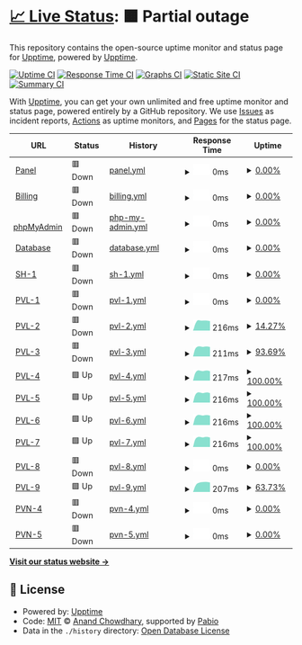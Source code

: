 # [📈 Live Status](https://status.valarecloud.store): <!--live status--> **🟧 Partial outage**

This repository contains the open-source uptime monitor and status page for [Upptime](https://upptime.js.org), powered by [Upptime](https://github.com/upptime/upptime).

[![Uptime CI](https://github.com/pandhu-rendra/upptime/workflows/Uptime%20CI/badge.svg)](https://github.com/pandhu-rendra/upptime/actions?query=workflow%3A%22Uptime+CI%22)
[![Response Time CI](https://github.com/pandhu-rendra/upptime/workflows/Response%20Time%20CI/badge.svg)](https://github.com/pandhu-rendra/upptime/actions?query=workflow%3A%22Response+Time+CI%22)
[![Graphs CI](https://github.com/pandhu-rendra/upptime/workflows/Graphs%20CI/badge.svg)](https://github.com/pandhu-rendra/upptime/actions?query=workflow%3A%22Graphs+CI%22)
[![Static Site CI](https://github.com/pandhu-rendra/upptime/workflows/Static%20Site%20CI/badge.svg)](https://github.com/pandhu-rendra/upptime/actions?query=workflow%3A%22Static+Site+CI%22)
[![Summary CI](https://github.com/pandhu-rendra/upptime/workflows/Summary%20CI/badge.svg)](https://github.com/pandhu-rendra/upptime/actions?query=workflow%3A%22Summary+CI%22)

With [Upptime](https://upptime.js.org), you can get your own unlimited and free uptime monitor and status page, powered entirely by a GitHub repository. We use [Issues](https://github.com/upptime/upptime/issues) as incident reports, [Actions](https://github.com/pandhu-rendra/upptime/actions) as uptime monitors, and [Pages](https://status.valarecloud.store) for the status page.

<!--start: status pages-->
<!-- This summary is generated by Upptime (https://github.com/upptime/upptime) -->
<!-- Do not edit this manually, your changes will be overwritten -->
<!-- prettier-ignore -->
| URL | Status | History | Response Time | Uptime |
| --- | ------ | ------- | ------------- | ------ |
| <img alt="" src="https://icons.duckduckgo.com/ip3/panel.valarecloud.store.ico" height="13"> [Panel](https://panel.valarecloud.store) | 🟥 Down | [panel.yml](https://github.com/pandhu-rendra/upptime/commits/HEAD/history/panel.yml) | <details><summary><img alt="Response time graph" src="./graphs/panel/response-time-week.png" height="20"> 0ms</summary><br><a href="https://status.valarecloud.store/history/panel"><img alt="Response time 3460" src="https://img.shields.io/endpoint?url=https%3A%2F%2Fraw.githubusercontent.com%2Fpandhu-rendra%2Fupptime%2FHEAD%2Fapi%2Fpanel%2Fresponse-time.json"></a><br><a href="https://status.valarecloud.store/history/panel"><img alt="24-hour response time 0" src="https://img.shields.io/endpoint?url=https%3A%2F%2Fraw.githubusercontent.com%2Fpandhu-rendra%2Fupptime%2FHEAD%2Fapi%2Fpanel%2Fresponse-time-day.json"></a><br><a href="https://status.valarecloud.store/history/panel"><img alt="7-day response time 0" src="https://img.shields.io/endpoint?url=https%3A%2F%2Fraw.githubusercontent.com%2Fpandhu-rendra%2Fupptime%2FHEAD%2Fapi%2Fpanel%2Fresponse-time-week.json"></a><br><a href="https://status.valarecloud.store/history/panel"><img alt="30-day response time 149" src="https://img.shields.io/endpoint?url=https%3A%2F%2Fraw.githubusercontent.com%2Fpandhu-rendra%2Fupptime%2FHEAD%2Fapi%2Fpanel%2Fresponse-time-month.json"></a><br><a href="https://status.valarecloud.store/history/panel"><img alt="1-year response time 3460" src="https://img.shields.io/endpoint?url=https%3A%2F%2Fraw.githubusercontent.com%2Fpandhu-rendra%2Fupptime%2FHEAD%2Fapi%2Fpanel%2Fresponse-time-year.json"></a></details> | <details><summary><a href="https://status.valarecloud.store/history/panel">0.00%</a></summary><a href="https://status.valarecloud.store/history/panel"><img alt="All-time uptime 21.16%" src="https://img.shields.io/endpoint?url=https%3A%2F%2Fraw.githubusercontent.com%2Fpandhu-rendra%2Fupptime%2FHEAD%2Fapi%2Fpanel%2Fuptime.json"></a><br><a href="https://status.valarecloud.store/history/panel"><img alt="24-hour uptime 0.00%" src="https://img.shields.io/endpoint?url=https%3A%2F%2Fraw.githubusercontent.com%2Fpandhu-rendra%2Fupptime%2FHEAD%2Fapi%2Fpanel%2Fuptime-day.json"></a><br><a href="https://status.valarecloud.store/history/panel"><img alt="7-day uptime 0.00%" src="https://img.shields.io/endpoint?url=https%3A%2F%2Fraw.githubusercontent.com%2Fpandhu-rendra%2Fupptime%2FHEAD%2Fapi%2Fpanel%2Fuptime-week.json"></a><br><a href="https://status.valarecloud.store/history/panel"><img alt="30-day uptime 0.00%" src="https://img.shields.io/endpoint?url=https%3A%2F%2Fraw.githubusercontent.com%2Fpandhu-rendra%2Fupptime%2FHEAD%2Fapi%2Fpanel%2Fuptime-month.json"></a><br><a href="https://status.valarecloud.store/history/panel"><img alt="1-year uptime 21.16%" src="https://img.shields.io/endpoint?url=https%3A%2F%2Fraw.githubusercontent.com%2Fpandhu-rendra%2Fupptime%2FHEAD%2Fapi%2Fpanel%2Fuptime-year.json"></a></details>
| <img alt="" src="https://icons.duckduckgo.com/ip3/bill.valarecloud.store.ico" height="13"> [Billing](https://bill.valarecloud.store) | 🟥 Down | [billing.yml](https://github.com/pandhu-rendra/upptime/commits/HEAD/history/billing.yml) | <details><summary><img alt="Response time graph" src="./graphs/billing/response-time-week.png" height="20"> 0ms</summary><br><a href="https://status.valarecloud.store/history/billing"><img alt="Response time 2601" src="https://img.shields.io/endpoint?url=https%3A%2F%2Fraw.githubusercontent.com%2Fpandhu-rendra%2Fupptime%2FHEAD%2Fapi%2Fbilling%2Fresponse-time.json"></a><br><a href="https://status.valarecloud.store/history/billing"><img alt="24-hour response time 0" src="https://img.shields.io/endpoint?url=https%3A%2F%2Fraw.githubusercontent.com%2Fpandhu-rendra%2Fupptime%2FHEAD%2Fapi%2Fbilling%2Fresponse-time-day.json"></a><br><a href="https://status.valarecloud.store/history/billing"><img alt="7-day response time 0" src="https://img.shields.io/endpoint?url=https%3A%2F%2Fraw.githubusercontent.com%2Fpandhu-rendra%2Fupptime%2FHEAD%2Fapi%2Fbilling%2Fresponse-time-week.json"></a><br><a href="https://status.valarecloud.store/history/billing"><img alt="30-day response time 1304" src="https://img.shields.io/endpoint?url=https%3A%2F%2Fraw.githubusercontent.com%2Fpandhu-rendra%2Fupptime%2FHEAD%2Fapi%2Fbilling%2Fresponse-time-month.json"></a><br><a href="https://status.valarecloud.store/history/billing"><img alt="1-year response time 2601" src="https://img.shields.io/endpoint?url=https%3A%2F%2Fraw.githubusercontent.com%2Fpandhu-rendra%2Fupptime%2FHEAD%2Fapi%2Fbilling%2Fresponse-time-year.json"></a></details> | <details><summary><a href="https://status.valarecloud.store/history/billing">0.00%</a></summary><a href="https://status.valarecloud.store/history/billing"><img alt="All-time uptime 77.06%" src="https://img.shields.io/endpoint?url=https%3A%2F%2Fraw.githubusercontent.com%2Fpandhu-rendra%2Fupptime%2FHEAD%2Fapi%2Fbilling%2Fuptime.json"></a><br><a href="https://status.valarecloud.store/history/billing"><img alt="24-hour uptime 0.00%" src="https://img.shields.io/endpoint?url=https%3A%2F%2Fraw.githubusercontent.com%2Fpandhu-rendra%2Fupptime%2FHEAD%2Fapi%2Fbilling%2Fuptime-day.json"></a><br><a href="https://status.valarecloud.store/history/billing"><img alt="7-day uptime 0.00%" src="https://img.shields.io/endpoint?url=https%3A%2F%2Fraw.githubusercontent.com%2Fpandhu-rendra%2Fupptime%2FHEAD%2Fapi%2Fbilling%2Fuptime-week.json"></a><br><a href="https://status.valarecloud.store/history/billing"><img alt="30-day uptime 68.19%" src="https://img.shields.io/endpoint?url=https%3A%2F%2Fraw.githubusercontent.com%2Fpandhu-rendra%2Fupptime%2FHEAD%2Fapi%2Fbilling%2Fuptime-month.json"></a><br><a href="https://status.valarecloud.store/history/billing"><img alt="1-year uptime 77.06%" src="https://img.shields.io/endpoint?url=https%3A%2F%2Fraw.githubusercontent.com%2Fpandhu-rendra%2Fupptime%2FHEAD%2Fapi%2Fbilling%2Fuptime-year.json"></a></details>
| <img alt="" src="https://icons.duckduckgo.com/ip3/pma.valarecloud.store.ico" height="13"> [phpMyAdmin](https://pma.valarecloud.store) | 🟥 Down | [php-my-admin.yml](https://github.com/pandhu-rendra/upptime/commits/HEAD/history/php-my-admin.yml) | <details><summary><img alt="Response time graph" src="./graphs/php-my-admin/response-time-week.png" height="20"> 0ms</summary><br><a href="https://status.valarecloud.store/history/php-my-admin"><img alt="Response time 1564" src="https://img.shields.io/endpoint?url=https%3A%2F%2Fraw.githubusercontent.com%2Fpandhu-rendra%2Fupptime%2FHEAD%2Fapi%2Fphp-my-admin%2Fresponse-time.json"></a><br><a href="https://status.valarecloud.store/history/php-my-admin"><img alt="24-hour response time 0" src="https://img.shields.io/endpoint?url=https%3A%2F%2Fraw.githubusercontent.com%2Fpandhu-rendra%2Fupptime%2FHEAD%2Fapi%2Fphp-my-admin%2Fresponse-time-day.json"></a><br><a href="https://status.valarecloud.store/history/php-my-admin"><img alt="7-day response time 0" src="https://img.shields.io/endpoint?url=https%3A%2F%2Fraw.githubusercontent.com%2Fpandhu-rendra%2Fupptime%2FHEAD%2Fapi%2Fphp-my-admin%2Fresponse-time-week.json"></a><br><a href="https://status.valarecloud.store/history/php-my-admin"><img alt="30-day response time 93" src="https://img.shields.io/endpoint?url=https%3A%2F%2Fraw.githubusercontent.com%2Fpandhu-rendra%2Fupptime%2FHEAD%2Fapi%2Fphp-my-admin%2Fresponse-time-month.json"></a><br><a href="https://status.valarecloud.store/history/php-my-admin"><img alt="1-year response time 1564" src="https://img.shields.io/endpoint?url=https%3A%2F%2Fraw.githubusercontent.com%2Fpandhu-rendra%2Fupptime%2FHEAD%2Fapi%2Fphp-my-admin%2Fresponse-time-year.json"></a></details> | <details><summary><a href="https://status.valarecloud.store/history/php-my-admin">0.00%</a></summary><a href="https://status.valarecloud.store/history/php-my-admin"><img alt="All-time uptime 19.15%" src="https://img.shields.io/endpoint?url=https%3A%2F%2Fraw.githubusercontent.com%2Fpandhu-rendra%2Fupptime%2FHEAD%2Fapi%2Fphp-my-admin%2Fuptime.json"></a><br><a href="https://status.valarecloud.store/history/php-my-admin"><img alt="24-hour uptime 0.00%" src="https://img.shields.io/endpoint?url=https%3A%2F%2Fraw.githubusercontent.com%2Fpandhu-rendra%2Fupptime%2FHEAD%2Fapi%2Fphp-my-admin%2Fuptime-day.json"></a><br><a href="https://status.valarecloud.store/history/php-my-admin"><img alt="7-day uptime 0.00%" src="https://img.shields.io/endpoint?url=https%3A%2F%2Fraw.githubusercontent.com%2Fpandhu-rendra%2Fupptime%2FHEAD%2Fapi%2Fphp-my-admin%2Fuptime-week.json"></a><br><a href="https://status.valarecloud.store/history/php-my-admin"><img alt="30-day uptime 0.00%" src="https://img.shields.io/endpoint?url=https%3A%2F%2Fraw.githubusercontent.com%2Fpandhu-rendra%2Fupptime%2FHEAD%2Fapi%2Fphp-my-admin%2Fuptime-month.json"></a><br><a href="https://status.valarecloud.store/history/php-my-admin"><img alt="1-year uptime 19.15%" src="https://img.shields.io/endpoint?url=https%3A%2F%2Fraw.githubusercontent.com%2Fpandhu-rendra%2Fupptime%2FHEAD%2Fapi%2Fphp-my-admin%2Fuptime-year.json"></a></details>
| <img alt="" src="https://icons.duckduckgo.com/ip3/null.ico" height="13"> [Database](db.valgmsrv.my.id) | 🟥 Down | [database.yml](https://github.com/pandhu-rendra/upptime/commits/HEAD/history/database.yml) | <details><summary><img alt="Response time graph" src="./graphs/database/response-time-week.png" height="20"> 0ms</summary><br><a href="https://status.valarecloud.store/history/database"><img alt="Response time 224" src="https://img.shields.io/endpoint?url=https%3A%2F%2Fraw.githubusercontent.com%2Fpandhu-rendra%2Fupptime%2FHEAD%2Fapi%2Fdatabase%2Fresponse-time.json"></a><br><a href="https://status.valarecloud.store/history/database"><img alt="24-hour response time 0" src="https://img.shields.io/endpoint?url=https%3A%2F%2Fraw.githubusercontent.com%2Fpandhu-rendra%2Fupptime%2FHEAD%2Fapi%2Fdatabase%2Fresponse-time-day.json"></a><br><a href="https://status.valarecloud.store/history/database"><img alt="7-day response time 0" src="https://img.shields.io/endpoint?url=https%3A%2F%2Fraw.githubusercontent.com%2Fpandhu-rendra%2Fupptime%2FHEAD%2Fapi%2Fdatabase%2Fresponse-time-week.json"></a><br><a href="https://status.valarecloud.store/history/database"><img alt="30-day response time 217" src="https://img.shields.io/endpoint?url=https%3A%2F%2Fraw.githubusercontent.com%2Fpandhu-rendra%2Fupptime%2FHEAD%2Fapi%2Fdatabase%2Fresponse-time-month.json"></a><br><a href="https://status.valarecloud.store/history/database"><img alt="1-year response time 224" src="https://img.shields.io/endpoint?url=https%3A%2F%2Fraw.githubusercontent.com%2Fpandhu-rendra%2Fupptime%2FHEAD%2Fapi%2Fdatabase%2Fresponse-time-year.json"></a></details> | <details><summary><a href="https://status.valarecloud.store/history/database">0.00%</a></summary><a href="https://status.valarecloud.store/history/database"><img alt="All-time uptime 72.48%" src="https://img.shields.io/endpoint?url=https%3A%2F%2Fraw.githubusercontent.com%2Fpandhu-rendra%2Fupptime%2FHEAD%2Fapi%2Fdatabase%2Fuptime.json"></a><br><a href="https://status.valarecloud.store/history/database"><img alt="24-hour uptime 0.00%" src="https://img.shields.io/endpoint?url=https%3A%2F%2Fraw.githubusercontent.com%2Fpandhu-rendra%2Fupptime%2FHEAD%2Fapi%2Fdatabase%2Fuptime-day.json"></a><br><a href="https://status.valarecloud.store/history/database"><img alt="7-day uptime 0.00%" src="https://img.shields.io/endpoint?url=https%3A%2F%2Fraw.githubusercontent.com%2Fpandhu-rendra%2Fupptime%2FHEAD%2Fapi%2Fdatabase%2Fuptime-week.json"></a><br><a href="https://status.valarecloud.store/history/database"><img alt="30-day uptime 68.35%" src="https://img.shields.io/endpoint?url=https%3A%2F%2Fraw.githubusercontent.com%2Fpandhu-rendra%2Fupptime%2FHEAD%2Fapi%2Fdatabase%2Fuptime-month.json"></a><br><a href="https://status.valarecloud.store/history/database"><img alt="1-year uptime 72.48%" src="https://img.shields.io/endpoint?url=https%3A%2F%2Fraw.githubusercontent.com%2Fpandhu-rendra%2Fupptime%2FHEAD%2Fapi%2Fdatabase%2Fuptime-year.json"></a></details>
| <img alt="" src="https://icons.duckduckgo.com/ip3/null.ico" height="13"> [SH-1](128.199.223.57) | 🟥 Down | [sh-1.yml](https://github.com/pandhu-rendra/upptime/commits/HEAD/history/sh-1.yml) | <details><summary><img alt="Response time graph" src="./graphs/sh-1/response-time-week.png" height="20"> 0ms</summary><br><a href="https://status.valarecloud.store/history/sh-1"><img alt="Response time 200" src="https://img.shields.io/endpoint?url=https%3A%2F%2Fraw.githubusercontent.com%2Fpandhu-rendra%2Fupptime%2FHEAD%2Fapi%2Fsh-1%2Fresponse-time.json"></a><br><a href="https://status.valarecloud.store/history/sh-1"><img alt="24-hour response time 0" src="https://img.shields.io/endpoint?url=https%3A%2F%2Fraw.githubusercontent.com%2Fpandhu-rendra%2Fupptime%2FHEAD%2Fapi%2Fsh-1%2Fresponse-time-day.json"></a><br><a href="https://status.valarecloud.store/history/sh-1"><img alt="7-day response time 0" src="https://img.shields.io/endpoint?url=https%3A%2F%2Fraw.githubusercontent.com%2Fpandhu-rendra%2Fupptime%2FHEAD%2Fapi%2Fsh-1%2Fresponse-time-week.json"></a><br><a href="https://status.valarecloud.store/history/sh-1"><img alt="30-day response time 210" src="https://img.shields.io/endpoint?url=https%3A%2F%2Fraw.githubusercontent.com%2Fpandhu-rendra%2Fupptime%2FHEAD%2Fapi%2Fsh-1%2Fresponse-time-month.json"></a><br><a href="https://status.valarecloud.store/history/sh-1"><img alt="1-year response time 200" src="https://img.shields.io/endpoint?url=https%3A%2F%2Fraw.githubusercontent.com%2Fpandhu-rendra%2Fupptime%2FHEAD%2Fapi%2Fsh-1%2Fresponse-time-year.json"></a></details> | <details><summary><a href="https://status.valarecloud.store/history/sh-1">0.00%</a></summary><a href="https://status.valarecloud.store/history/sh-1"><img alt="All-time uptime 44.91%" src="https://img.shields.io/endpoint?url=https%3A%2F%2Fraw.githubusercontent.com%2Fpandhu-rendra%2Fupptime%2FHEAD%2Fapi%2Fsh-1%2Fuptime.json"></a><br><a href="https://status.valarecloud.store/history/sh-1"><img alt="24-hour uptime 0.00%" src="https://img.shields.io/endpoint?url=https%3A%2F%2Fraw.githubusercontent.com%2Fpandhu-rendra%2Fupptime%2FHEAD%2Fapi%2Fsh-1%2Fuptime-day.json"></a><br><a href="https://status.valarecloud.store/history/sh-1"><img alt="7-day uptime 0.00%" src="https://img.shields.io/endpoint?url=https%3A%2F%2Fraw.githubusercontent.com%2Fpandhu-rendra%2Fupptime%2FHEAD%2Fapi%2Fsh-1%2Fuptime-week.json"></a><br><a href="https://status.valarecloud.store/history/sh-1"><img alt="30-day uptime 9.23%" src="https://img.shields.io/endpoint?url=https%3A%2F%2Fraw.githubusercontent.com%2Fpandhu-rendra%2Fupptime%2FHEAD%2Fapi%2Fsh-1%2Fuptime-month.json"></a><br><a href="https://status.valarecloud.store/history/sh-1"><img alt="1-year uptime 44.91%" src="https://img.shields.io/endpoint?url=https%3A%2F%2Fraw.githubusercontent.com%2Fpandhu-rendra%2Fupptime%2FHEAD%2Fapi%2Fsh-1%2Fuptime-year.json"></a></details>
| <img alt="" src="https://icons.duckduckgo.com/ip3/null.ico" height="13"> [PVL-1](128.199.189.59) | 🟥 Down | [pvl-1.yml](https://github.com/pandhu-rendra/upptime/commits/HEAD/history/pvl-1.yml) | <details><summary><img alt="Response time graph" src="./graphs/pvl-1/response-time-week.png" height="20"> 0ms</summary><br><a href="https://status.valarecloud.store/history/pvl-1"><img alt="Response time 200" src="https://img.shields.io/endpoint?url=https%3A%2F%2Fraw.githubusercontent.com%2Fpandhu-rendra%2Fupptime%2FHEAD%2Fapi%2Fpvl-1%2Fresponse-time.json"></a><br><a href="https://status.valarecloud.store/history/pvl-1"><img alt="24-hour response time 0" src="https://img.shields.io/endpoint?url=https%3A%2F%2Fraw.githubusercontent.com%2Fpandhu-rendra%2Fupptime%2FHEAD%2Fapi%2Fpvl-1%2Fresponse-time-day.json"></a><br><a href="https://status.valarecloud.store/history/pvl-1"><img alt="7-day response time 0" src="https://img.shields.io/endpoint?url=https%3A%2F%2Fraw.githubusercontent.com%2Fpandhu-rendra%2Fupptime%2FHEAD%2Fapi%2Fpvl-1%2Fresponse-time-week.json"></a><br><a href="https://status.valarecloud.store/history/pvl-1"><img alt="30-day response time 211" src="https://img.shields.io/endpoint?url=https%3A%2F%2Fraw.githubusercontent.com%2Fpandhu-rendra%2Fupptime%2FHEAD%2Fapi%2Fpvl-1%2Fresponse-time-month.json"></a><br><a href="https://status.valarecloud.store/history/pvl-1"><img alt="1-year response time 200" src="https://img.shields.io/endpoint?url=https%3A%2F%2Fraw.githubusercontent.com%2Fpandhu-rendra%2Fupptime%2FHEAD%2Fapi%2Fpvl-1%2Fresponse-time-year.json"></a></details> | <details><summary><a href="https://status.valarecloud.store/history/pvl-1">0.00%</a></summary><a href="https://status.valarecloud.store/history/pvl-1"><img alt="All-time uptime 44.89%" src="https://img.shields.io/endpoint?url=https%3A%2F%2Fraw.githubusercontent.com%2Fpandhu-rendra%2Fupptime%2FHEAD%2Fapi%2Fpvl-1%2Fuptime.json"></a><br><a href="https://status.valarecloud.store/history/pvl-1"><img alt="24-hour uptime 0.00%" src="https://img.shields.io/endpoint?url=https%3A%2F%2Fraw.githubusercontent.com%2Fpandhu-rendra%2Fupptime%2FHEAD%2Fapi%2Fpvl-1%2Fuptime-day.json"></a><br><a href="https://status.valarecloud.store/history/pvl-1"><img alt="7-day uptime 0.00%" src="https://img.shields.io/endpoint?url=https%3A%2F%2Fraw.githubusercontent.com%2Fpandhu-rendra%2Fupptime%2FHEAD%2Fapi%2Fpvl-1%2Fuptime-week.json"></a><br><a href="https://status.valarecloud.store/history/pvl-1"><img alt="30-day uptime 9.24%" src="https://img.shields.io/endpoint?url=https%3A%2F%2Fraw.githubusercontent.com%2Fpandhu-rendra%2Fupptime%2FHEAD%2Fapi%2Fpvl-1%2Fuptime-month.json"></a><br><a href="https://status.valarecloud.store/history/pvl-1"><img alt="1-year uptime 44.89%" src="https://img.shields.io/endpoint?url=https%3A%2F%2Fraw.githubusercontent.com%2Fpandhu-rendra%2Fupptime%2FHEAD%2Fapi%2Fpvl-1%2Fuptime-year.json"></a></details>
| <img alt="" src="https://icons.duckduckgo.com/ip3/null.ico" height="13"> [PVL-2](152.42.242.111) | 🟥 Down | [pvl-2.yml](https://github.com/pandhu-rendra/upptime/commits/HEAD/history/pvl-2.yml) | <details><summary><img alt="Response time graph" src="./graphs/pvl-2/response-time-week.png" height="20"> 216ms</summary><br><a href="https://status.valarecloud.store/history/pvl-2"><img alt="Response time 201" src="https://img.shields.io/endpoint?url=https%3A%2F%2Fraw.githubusercontent.com%2Fpandhu-rendra%2Fupptime%2FHEAD%2Fapi%2Fpvl-2%2Fresponse-time.json"></a><br><a href="https://status.valarecloud.store/history/pvl-2"><img alt="24-hour response time 0" src="https://img.shields.io/endpoint?url=https%3A%2F%2Fraw.githubusercontent.com%2Fpandhu-rendra%2Fupptime%2FHEAD%2Fapi%2Fpvl-2%2Fresponse-time-day.json"></a><br><a href="https://status.valarecloud.store/history/pvl-2"><img alt="7-day response time 216" src="https://img.shields.io/endpoint?url=https%3A%2F%2Fraw.githubusercontent.com%2Fpandhu-rendra%2Fupptime%2FHEAD%2Fapi%2Fpvl-2%2Fresponse-time-week.json"></a><br><a href="https://status.valarecloud.store/history/pvl-2"><img alt="30-day response time 214" src="https://img.shields.io/endpoint?url=https%3A%2F%2Fraw.githubusercontent.com%2Fpandhu-rendra%2Fupptime%2FHEAD%2Fapi%2Fpvl-2%2Fresponse-time-month.json"></a><br><a href="https://status.valarecloud.store/history/pvl-2"><img alt="1-year response time 201" src="https://img.shields.io/endpoint?url=https%3A%2F%2Fraw.githubusercontent.com%2Fpandhu-rendra%2Fupptime%2FHEAD%2Fapi%2Fpvl-2%2Fresponse-time-year.json"></a></details> | <details><summary><a href="https://status.valarecloud.store/history/pvl-2">14.27%</a></summary><a href="https://status.valarecloud.store/history/pvl-2"><img alt="All-time uptime 46.38%" src="https://img.shields.io/endpoint?url=https%3A%2F%2Fraw.githubusercontent.com%2Fpandhu-rendra%2Fupptime%2FHEAD%2Fapi%2Fpvl-2%2Fuptime.json"></a><br><a href="https://status.valarecloud.store/history/pvl-2"><img alt="24-hour uptime 0.00%" src="https://img.shields.io/endpoint?url=https%3A%2F%2Fraw.githubusercontent.com%2Fpandhu-rendra%2Fupptime%2FHEAD%2Fapi%2Fpvl-2%2Fuptime-day.json"></a><br><a href="https://status.valarecloud.store/history/pvl-2"><img alt="7-day uptime 14.27%" src="https://img.shields.io/endpoint?url=https%3A%2F%2Fraw.githubusercontent.com%2Fpandhu-rendra%2Fupptime%2FHEAD%2Fapi%2Fpvl-2%2Fuptime-week.json"></a><br><a href="https://status.valarecloud.store/history/pvl-2"><img alt="30-day uptime 12.52%" src="https://img.shields.io/endpoint?url=https%3A%2F%2Fraw.githubusercontent.com%2Fpandhu-rendra%2Fupptime%2FHEAD%2Fapi%2Fpvl-2%2Fuptime-month.json"></a><br><a href="https://status.valarecloud.store/history/pvl-2"><img alt="1-year uptime 46.38%" src="https://img.shields.io/endpoint?url=https%3A%2F%2Fraw.githubusercontent.com%2Fpandhu-rendra%2Fupptime%2FHEAD%2Fapi%2Fpvl-2%2Fuptime-year.json"></a></details>
| <img alt="" src="https://icons.duckduckgo.com/ip3/null.ico" height="13"> [PVL-3](139.59.240.217) | 🟥 Down | [pvl-3.yml](https://github.com/pandhu-rendra/upptime/commits/HEAD/history/pvl-3.yml) | <details><summary><img alt="Response time graph" src="./graphs/pvl-3/response-time-week.png" height="20"> 211ms</summary><br><a href="https://status.valarecloud.store/history/pvl-3"><img alt="Response time 202" src="https://img.shields.io/endpoint?url=https%3A%2F%2Fraw.githubusercontent.com%2Fpandhu-rendra%2Fupptime%2FHEAD%2Fapi%2Fpvl-3%2Fresponse-time.json"></a><br><a href="https://status.valarecloud.store/history/pvl-3"><img alt="24-hour response time 205" src="https://img.shields.io/endpoint?url=https%3A%2F%2Fraw.githubusercontent.com%2Fpandhu-rendra%2Fupptime%2FHEAD%2Fapi%2Fpvl-3%2Fresponse-time-day.json"></a><br><a href="https://status.valarecloud.store/history/pvl-3"><img alt="7-day response time 211" src="https://img.shields.io/endpoint?url=https%3A%2F%2Fraw.githubusercontent.com%2Fpandhu-rendra%2Fupptime%2FHEAD%2Fapi%2Fpvl-3%2Fresponse-time-week.json"></a><br><a href="https://status.valarecloud.store/history/pvl-3"><img alt="30-day response time 206" src="https://img.shields.io/endpoint?url=https%3A%2F%2Fraw.githubusercontent.com%2Fpandhu-rendra%2Fupptime%2FHEAD%2Fapi%2Fpvl-3%2Fresponse-time-month.json"></a><br><a href="https://status.valarecloud.store/history/pvl-3"><img alt="1-year response time 202" src="https://img.shields.io/endpoint?url=https%3A%2F%2Fraw.githubusercontent.com%2Fpandhu-rendra%2Fupptime%2FHEAD%2Fapi%2Fpvl-3%2Fresponse-time-year.json"></a></details> | <details><summary><a href="https://status.valarecloud.store/history/pvl-3">93.69%</a></summary><a href="https://status.valarecloud.store/history/pvl-3"><img alt="All-time uptime 66.85%" src="https://img.shields.io/endpoint?url=https%3A%2F%2Fraw.githubusercontent.com%2Fpandhu-rendra%2Fupptime%2FHEAD%2Fapi%2Fpvl-3%2Fuptime.json"></a><br><a href="https://status.valarecloud.store/history/pvl-3"><img alt="24-hour uptime 55.83%" src="https://img.shields.io/endpoint?url=https%3A%2F%2Fraw.githubusercontent.com%2Fpandhu-rendra%2Fupptime%2FHEAD%2Fapi%2Fpvl-3%2Fuptime-day.json"></a><br><a href="https://status.valarecloud.store/history/pvl-3"><img alt="7-day uptime 93.69%" src="https://img.shields.io/endpoint?url=https%3A%2F%2Fraw.githubusercontent.com%2Fpandhu-rendra%2Fupptime%2FHEAD%2Fapi%2Fpvl-3%2Fuptime-week.json"></a><br><a href="https://status.valarecloud.store/history/pvl-3"><img alt="30-day uptime 45.92%" src="https://img.shields.io/endpoint?url=https%3A%2F%2Fraw.githubusercontent.com%2Fpandhu-rendra%2Fupptime%2FHEAD%2Fapi%2Fpvl-3%2Fuptime-month.json"></a><br><a href="https://status.valarecloud.store/history/pvl-3"><img alt="1-year uptime 66.85%" src="https://img.shields.io/endpoint?url=https%3A%2F%2Fraw.githubusercontent.com%2Fpandhu-rendra%2Fupptime%2FHEAD%2Fapi%2Fpvl-3%2Fuptime-year.json"></a></details>
| <img alt="" src="https://icons.duckduckgo.com/ip3/null.ico" height="13"> [PVL-4](206.189.82.20) | 🟩 Up | [pvl-4.yml](https://github.com/pandhu-rendra/upptime/commits/HEAD/history/pvl-4.yml) | <details><summary><img alt="Response time graph" src="./graphs/pvl-4/response-time-week.png" height="20"> 217ms</summary><br><a href="https://status.valarecloud.store/history/pvl-4"><img alt="Response time 201" src="https://img.shields.io/endpoint?url=https%3A%2F%2Fraw.githubusercontent.com%2Fpandhu-rendra%2Fupptime%2FHEAD%2Fapi%2Fpvl-4%2Fresponse-time.json"></a><br><a href="https://status.valarecloud.store/history/pvl-4"><img alt="24-hour response time 224" src="https://img.shields.io/endpoint?url=https%3A%2F%2Fraw.githubusercontent.com%2Fpandhu-rendra%2Fupptime%2FHEAD%2Fapi%2Fpvl-4%2Fresponse-time-day.json"></a><br><a href="https://status.valarecloud.store/history/pvl-4"><img alt="7-day response time 217" src="https://img.shields.io/endpoint?url=https%3A%2F%2Fraw.githubusercontent.com%2Fpandhu-rendra%2Fupptime%2FHEAD%2Fapi%2Fpvl-4%2Fresponse-time-week.json"></a><br><a href="https://status.valarecloud.store/history/pvl-4"><img alt="30-day response time 205" src="https://img.shields.io/endpoint?url=https%3A%2F%2Fraw.githubusercontent.com%2Fpandhu-rendra%2Fupptime%2FHEAD%2Fapi%2Fpvl-4%2Fresponse-time-month.json"></a><br><a href="https://status.valarecloud.store/history/pvl-4"><img alt="1-year response time 201" src="https://img.shields.io/endpoint?url=https%3A%2F%2Fraw.githubusercontent.com%2Fpandhu-rendra%2Fupptime%2FHEAD%2Fapi%2Fpvl-4%2Fresponse-time-year.json"></a></details> | <details><summary><a href="https://status.valarecloud.store/history/pvl-4">100.00%</a></summary><a href="https://status.valarecloud.store/history/pvl-4"><img alt="All-time uptime 66.67%" src="https://img.shields.io/endpoint?url=https%3A%2F%2Fraw.githubusercontent.com%2Fpandhu-rendra%2Fupptime%2FHEAD%2Fapi%2Fpvl-4%2Fuptime.json"></a><br><a href="https://status.valarecloud.store/history/pvl-4"><img alt="24-hour uptime 100.00%" src="https://img.shields.io/endpoint?url=https%3A%2F%2Fraw.githubusercontent.com%2Fpandhu-rendra%2Fupptime%2FHEAD%2Fapi%2Fpvl-4%2Fuptime-day.json"></a><br><a href="https://status.valarecloud.store/history/pvl-4"><img alt="7-day uptime 100.00%" src="https://img.shields.io/endpoint?url=https%3A%2F%2Fraw.githubusercontent.com%2Fpandhu-rendra%2Fupptime%2FHEAD%2Fapi%2Fpvl-4%2Fuptime-week.json"></a><br><a href="https://status.valarecloud.store/history/pvl-4"><img alt="30-day uptime 45.63%" src="https://img.shields.io/endpoint?url=https%3A%2F%2Fraw.githubusercontent.com%2Fpandhu-rendra%2Fupptime%2FHEAD%2Fapi%2Fpvl-4%2Fuptime-month.json"></a><br><a href="https://status.valarecloud.store/history/pvl-4"><img alt="1-year uptime 66.67%" src="https://img.shields.io/endpoint?url=https%3A%2F%2Fraw.githubusercontent.com%2Fpandhu-rendra%2Fupptime%2FHEAD%2Fapi%2Fpvl-4%2Fuptime-year.json"></a></details>
| <img alt="" src="https://icons.duckduckgo.com/ip3/null.ico" height="13"> [PVL-5](146.190.83.60) | 🟩 Up | [pvl-5.yml](https://github.com/pandhu-rendra/upptime/commits/HEAD/history/pvl-5.yml) | <details><summary><img alt="Response time graph" src="./graphs/pvl-5/response-time-week.png" height="20"> 216ms</summary><br><a href="https://status.valarecloud.store/history/pvl-5"><img alt="Response time 202" src="https://img.shields.io/endpoint?url=https%3A%2F%2Fraw.githubusercontent.com%2Fpandhu-rendra%2Fupptime%2FHEAD%2Fapi%2Fpvl-5%2Fresponse-time.json"></a><br><a href="https://status.valarecloud.store/history/pvl-5"><img alt="24-hour response time 221" src="https://img.shields.io/endpoint?url=https%3A%2F%2Fraw.githubusercontent.com%2Fpandhu-rendra%2Fupptime%2FHEAD%2Fapi%2Fpvl-5%2Fresponse-time-day.json"></a><br><a href="https://status.valarecloud.store/history/pvl-5"><img alt="7-day response time 216" src="https://img.shields.io/endpoint?url=https%3A%2F%2Fraw.githubusercontent.com%2Fpandhu-rendra%2Fupptime%2FHEAD%2Fapi%2Fpvl-5%2Fresponse-time-week.json"></a><br><a href="https://status.valarecloud.store/history/pvl-5"><img alt="30-day response time 208" src="https://img.shields.io/endpoint?url=https%3A%2F%2Fraw.githubusercontent.com%2Fpandhu-rendra%2Fupptime%2FHEAD%2Fapi%2Fpvl-5%2Fresponse-time-month.json"></a><br><a href="https://status.valarecloud.store/history/pvl-5"><img alt="1-year response time 202" src="https://img.shields.io/endpoint?url=https%3A%2F%2Fraw.githubusercontent.com%2Fpandhu-rendra%2Fupptime%2FHEAD%2Fapi%2Fpvl-5%2Fresponse-time-year.json"></a></details> | <details><summary><a href="https://status.valarecloud.store/history/pvl-5">100.00%</a></summary><a href="https://status.valarecloud.store/history/pvl-5"><img alt="All-time uptime 70.30%" src="https://img.shields.io/endpoint?url=https%3A%2F%2Fraw.githubusercontent.com%2Fpandhu-rendra%2Fupptime%2FHEAD%2Fapi%2Fpvl-5%2Fuptime.json"></a><br><a href="https://status.valarecloud.store/history/pvl-5"><img alt="24-hour uptime 100.00%" src="https://img.shields.io/endpoint?url=https%3A%2F%2Fraw.githubusercontent.com%2Fpandhu-rendra%2Fupptime%2FHEAD%2Fapi%2Fpvl-5%2Fuptime-day.json"></a><br><a href="https://status.valarecloud.store/history/pvl-5"><img alt="7-day uptime 100.00%" src="https://img.shields.io/endpoint?url=https%3A%2F%2Fraw.githubusercontent.com%2Fpandhu-rendra%2Fupptime%2FHEAD%2Fapi%2Fpvl-5%2Fuptime-week.json"></a><br><a href="https://status.valarecloud.store/history/pvl-5"><img alt="30-day uptime 51.56%" src="https://img.shields.io/endpoint?url=https%3A%2F%2Fraw.githubusercontent.com%2Fpandhu-rendra%2Fupptime%2FHEAD%2Fapi%2Fpvl-5%2Fuptime-month.json"></a><br><a href="https://status.valarecloud.store/history/pvl-5"><img alt="1-year uptime 70.30%" src="https://img.shields.io/endpoint?url=https%3A%2F%2Fraw.githubusercontent.com%2Fpandhu-rendra%2Fupptime%2FHEAD%2Fapi%2Fpvl-5%2Fuptime-year.json"></a></details>
| <img alt="" src="https://icons.duckduckgo.com/ip3/null.ico" height="13"> [PVL-6](159.223.81.194) | 🟩 Up | [pvl-6.yml](https://github.com/pandhu-rendra/upptime/commits/HEAD/history/pvl-6.yml) | <details><summary><img alt="Response time graph" src="./graphs/pvl-6/response-time-week.png" height="20"> 216ms</summary><br><a href="https://status.valarecloud.store/history/pvl-6"><img alt="Response time 202" src="https://img.shields.io/endpoint?url=https%3A%2F%2Fraw.githubusercontent.com%2Fpandhu-rendra%2Fupptime%2FHEAD%2Fapi%2Fpvl-6%2Fresponse-time.json"></a><br><a href="https://status.valarecloud.store/history/pvl-6"><img alt="24-hour response time 224" src="https://img.shields.io/endpoint?url=https%3A%2F%2Fraw.githubusercontent.com%2Fpandhu-rendra%2Fupptime%2FHEAD%2Fapi%2Fpvl-6%2Fresponse-time-day.json"></a><br><a href="https://status.valarecloud.store/history/pvl-6"><img alt="7-day response time 216" src="https://img.shields.io/endpoint?url=https%3A%2F%2Fraw.githubusercontent.com%2Fpandhu-rendra%2Fupptime%2FHEAD%2Fapi%2Fpvl-6%2Fresponse-time-week.json"></a><br><a href="https://status.valarecloud.store/history/pvl-6"><img alt="30-day response time 208" src="https://img.shields.io/endpoint?url=https%3A%2F%2Fraw.githubusercontent.com%2Fpandhu-rendra%2Fupptime%2FHEAD%2Fapi%2Fpvl-6%2Fresponse-time-month.json"></a><br><a href="https://status.valarecloud.store/history/pvl-6"><img alt="1-year response time 202" src="https://img.shields.io/endpoint?url=https%3A%2F%2Fraw.githubusercontent.com%2Fpandhu-rendra%2Fupptime%2FHEAD%2Fapi%2Fpvl-6%2Fresponse-time-year.json"></a></details> | <details><summary><a href="https://status.valarecloud.store/history/pvl-6">100.00%</a></summary><a href="https://status.valarecloud.store/history/pvl-6"><img alt="All-time uptime 68.10%" src="https://img.shields.io/endpoint?url=https%3A%2F%2Fraw.githubusercontent.com%2Fpandhu-rendra%2Fupptime%2FHEAD%2Fapi%2Fpvl-6%2Fuptime.json"></a><br><a href="https://status.valarecloud.store/history/pvl-6"><img alt="24-hour uptime 100.00%" src="https://img.shields.io/endpoint?url=https%3A%2F%2Fraw.githubusercontent.com%2Fpandhu-rendra%2Fupptime%2FHEAD%2Fapi%2Fpvl-6%2Fuptime-day.json"></a><br><a href="https://status.valarecloud.store/history/pvl-6"><img alt="7-day uptime 100.00%" src="https://img.shields.io/endpoint?url=https%3A%2F%2Fraw.githubusercontent.com%2Fpandhu-rendra%2Fupptime%2FHEAD%2Fapi%2Fpvl-6%2Fuptime-week.json"></a><br><a href="https://status.valarecloud.store/history/pvl-6"><img alt="30-day uptime 47.96%" src="https://img.shields.io/endpoint?url=https%3A%2F%2Fraw.githubusercontent.com%2Fpandhu-rendra%2Fupptime%2FHEAD%2Fapi%2Fpvl-6%2Fuptime-month.json"></a><br><a href="https://status.valarecloud.store/history/pvl-6"><img alt="1-year uptime 68.10%" src="https://img.shields.io/endpoint?url=https%3A%2F%2Fraw.githubusercontent.com%2Fpandhu-rendra%2Fupptime%2FHEAD%2Fapi%2Fpvl-6%2Fuptime-year.json"></a></details>
| <img alt="" src="https://icons.duckduckgo.com/ip3/null.ico" height="13"> [PVL-7](157.245.156.87) | 🟩 Up | [pvl-7.yml](https://github.com/pandhu-rendra/upptime/commits/HEAD/history/pvl-7.yml) | <details><summary><img alt="Response time graph" src="./graphs/pvl-7/response-time-week.png" height="20"> 216ms</summary><br><a href="https://status.valarecloud.store/history/pvl-7"><img alt="Response time 201" src="https://img.shields.io/endpoint?url=https%3A%2F%2Fraw.githubusercontent.com%2Fpandhu-rendra%2Fupptime%2FHEAD%2Fapi%2Fpvl-7%2Fresponse-time.json"></a><br><a href="https://status.valarecloud.store/history/pvl-7"><img alt="24-hour response time 225" src="https://img.shields.io/endpoint?url=https%3A%2F%2Fraw.githubusercontent.com%2Fpandhu-rendra%2Fupptime%2FHEAD%2Fapi%2Fpvl-7%2Fresponse-time-day.json"></a><br><a href="https://status.valarecloud.store/history/pvl-7"><img alt="7-day response time 216" src="https://img.shields.io/endpoint?url=https%3A%2F%2Fraw.githubusercontent.com%2Fpandhu-rendra%2Fupptime%2FHEAD%2Fapi%2Fpvl-7%2Fresponse-time-week.json"></a><br><a href="https://status.valarecloud.store/history/pvl-7"><img alt="30-day response time 206" src="https://img.shields.io/endpoint?url=https%3A%2F%2Fraw.githubusercontent.com%2Fpandhu-rendra%2Fupptime%2FHEAD%2Fapi%2Fpvl-7%2Fresponse-time-month.json"></a><br><a href="https://status.valarecloud.store/history/pvl-7"><img alt="1-year response time 201" src="https://img.shields.io/endpoint?url=https%3A%2F%2Fraw.githubusercontent.com%2Fpandhu-rendra%2Fupptime%2FHEAD%2Fapi%2Fpvl-7%2Fresponse-time-year.json"></a></details> | <details><summary><a href="https://status.valarecloud.store/history/pvl-7">100.00%</a></summary><a href="https://status.valarecloud.store/history/pvl-7"><img alt="All-time uptime 65.97%" src="https://img.shields.io/endpoint?url=https%3A%2F%2Fraw.githubusercontent.com%2Fpandhu-rendra%2Fupptime%2FHEAD%2Fapi%2Fpvl-7%2Fuptime.json"></a><br><a href="https://status.valarecloud.store/history/pvl-7"><img alt="24-hour uptime 100.00%" src="https://img.shields.io/endpoint?url=https%3A%2F%2Fraw.githubusercontent.com%2Fpandhu-rendra%2Fupptime%2FHEAD%2Fapi%2Fpvl-7%2Fuptime-day.json"></a><br><a href="https://status.valarecloud.store/history/pvl-7"><img alt="7-day uptime 100.00%" src="https://img.shields.io/endpoint?url=https%3A%2F%2Fraw.githubusercontent.com%2Fpandhu-rendra%2Fupptime%2FHEAD%2Fapi%2Fpvl-7%2Fuptime-week.json"></a><br><a href="https://status.valarecloud.store/history/pvl-7"><img alt="30-day uptime 44.50%" src="https://img.shields.io/endpoint?url=https%3A%2F%2Fraw.githubusercontent.com%2Fpandhu-rendra%2Fupptime%2FHEAD%2Fapi%2Fpvl-7%2Fuptime-month.json"></a><br><a href="https://status.valarecloud.store/history/pvl-7"><img alt="1-year uptime 65.97%" src="https://img.shields.io/endpoint?url=https%3A%2F%2Fraw.githubusercontent.com%2Fpandhu-rendra%2Fupptime%2FHEAD%2Fapi%2Fpvl-7%2Fuptime-year.json"></a></details>
| <img alt="" src="https://icons.duckduckgo.com/ip3/null.ico" height="13"> [PVL-8](152.42.222.129) | 🟥 Down | [pvl-8.yml](https://github.com/pandhu-rendra/upptime/commits/HEAD/history/pvl-8.yml) | <details><summary><img alt="Response time graph" src="./graphs/pvl-8/response-time-week.png" height="20"> 0ms</summary><br><a href="https://status.valarecloud.store/history/pvl-8"><img alt="Response time 199" src="https://img.shields.io/endpoint?url=https%3A%2F%2Fraw.githubusercontent.com%2Fpandhu-rendra%2Fupptime%2FHEAD%2Fapi%2Fpvl-8%2Fresponse-time.json"></a><br><a href="https://status.valarecloud.store/history/pvl-8"><img alt="24-hour response time 0" src="https://img.shields.io/endpoint?url=https%3A%2F%2Fraw.githubusercontent.com%2Fpandhu-rendra%2Fupptime%2FHEAD%2Fapi%2Fpvl-8%2Fresponse-time-day.json"></a><br><a href="https://status.valarecloud.store/history/pvl-8"><img alt="7-day response time 0" src="https://img.shields.io/endpoint?url=https%3A%2F%2Fraw.githubusercontent.com%2Fpandhu-rendra%2Fupptime%2FHEAD%2Fapi%2Fpvl-8%2Fresponse-time-week.json"></a><br><a href="https://status.valarecloud.store/history/pvl-8"><img alt="30-day response time 210" src="https://img.shields.io/endpoint?url=https%3A%2F%2Fraw.githubusercontent.com%2Fpandhu-rendra%2Fupptime%2FHEAD%2Fapi%2Fpvl-8%2Fresponse-time-month.json"></a><br><a href="https://status.valarecloud.store/history/pvl-8"><img alt="1-year response time 199" src="https://img.shields.io/endpoint?url=https%3A%2F%2Fraw.githubusercontent.com%2Fpandhu-rendra%2Fupptime%2FHEAD%2Fapi%2Fpvl-8%2Fresponse-time-year.json"></a></details> | <details><summary><a href="https://status.valarecloud.store/history/pvl-8">0.00%</a></summary><a href="https://status.valarecloud.store/history/pvl-8"><img alt="All-time uptime 44.36%" src="https://img.shields.io/endpoint?url=https%3A%2F%2Fraw.githubusercontent.com%2Fpandhu-rendra%2Fupptime%2FHEAD%2Fapi%2Fpvl-8%2Fuptime.json"></a><br><a href="https://status.valarecloud.store/history/pvl-8"><img alt="24-hour uptime 0.00%" src="https://img.shields.io/endpoint?url=https%3A%2F%2Fraw.githubusercontent.com%2Fpandhu-rendra%2Fupptime%2FHEAD%2Fapi%2Fpvl-8%2Fuptime-day.json"></a><br><a href="https://status.valarecloud.store/history/pvl-8"><img alt="7-day uptime 0.00%" src="https://img.shields.io/endpoint?url=https%3A%2F%2Fraw.githubusercontent.com%2Fpandhu-rendra%2Fupptime%2FHEAD%2Fapi%2Fpvl-8%2Fuptime-week.json"></a><br><a href="https://status.valarecloud.store/history/pvl-8"><img alt="30-day uptime 9.26%" src="https://img.shields.io/endpoint?url=https%3A%2F%2Fraw.githubusercontent.com%2Fpandhu-rendra%2Fupptime%2FHEAD%2Fapi%2Fpvl-8%2Fuptime-month.json"></a><br><a href="https://status.valarecloud.store/history/pvl-8"><img alt="1-year uptime 44.36%" src="https://img.shields.io/endpoint?url=https%3A%2F%2Fraw.githubusercontent.com%2Fpandhu-rendra%2Fupptime%2FHEAD%2Fapi%2Fpvl-8%2Fuptime-year.json"></a></details>
| <img alt="" src="https://icons.duckduckgo.com/ip3/null.ico" height="13"> [PVL-9](152.42.171.12) | 🟩 Up | [pvl-9.yml](https://github.com/pandhu-rendra/upptime/commits/HEAD/history/pvl-9.yml) | <details><summary><img alt="Response time graph" src="./graphs/pvl-9/response-time-week.png" height="20"> 207ms</summary><br><a href="https://status.valarecloud.store/history/pvl-9"><img alt="Response time 200" src="https://img.shields.io/endpoint?url=https%3A%2F%2Fraw.githubusercontent.com%2Fpandhu-rendra%2Fupptime%2FHEAD%2Fapi%2Fpvl-9%2Fresponse-time.json"></a><br><a href="https://status.valarecloud.store/history/pvl-9"><img alt="24-hour response time 222" src="https://img.shields.io/endpoint?url=https%3A%2F%2Fraw.githubusercontent.com%2Fpandhu-rendra%2Fupptime%2FHEAD%2Fapi%2Fpvl-9%2Fresponse-time-day.json"></a><br><a href="https://status.valarecloud.store/history/pvl-9"><img alt="7-day response time 207" src="https://img.shields.io/endpoint?url=https%3A%2F%2Fraw.githubusercontent.com%2Fpandhu-rendra%2Fupptime%2FHEAD%2Fapi%2Fpvl-9%2Fresponse-time-week.json"></a><br><a href="https://status.valarecloud.store/history/pvl-9"><img alt="30-day response time 208" src="https://img.shields.io/endpoint?url=https%3A%2F%2Fraw.githubusercontent.com%2Fpandhu-rendra%2Fupptime%2FHEAD%2Fapi%2Fpvl-9%2Fresponse-time-month.json"></a><br><a href="https://status.valarecloud.store/history/pvl-9"><img alt="1-year response time 200" src="https://img.shields.io/endpoint?url=https%3A%2F%2Fraw.githubusercontent.com%2Fpandhu-rendra%2Fupptime%2FHEAD%2Fapi%2Fpvl-9%2Fresponse-time-year.json"></a></details> | <details><summary><a href="https://status.valarecloud.store/history/pvl-9">63.73%</a></summary><a href="https://status.valarecloud.store/history/pvl-9"><img alt="All-time uptime 53.36%" src="https://img.shields.io/endpoint?url=https%3A%2F%2Fraw.githubusercontent.com%2Fpandhu-rendra%2Fupptime%2FHEAD%2Fapi%2Fpvl-9%2Fuptime.json"></a><br><a href="https://status.valarecloud.store/history/pvl-9"><img alt="24-hour uptime 100.00%" src="https://img.shields.io/endpoint?url=https%3A%2F%2Fraw.githubusercontent.com%2Fpandhu-rendra%2Fupptime%2FHEAD%2Fapi%2Fpvl-9%2Fuptime-day.json"></a><br><a href="https://status.valarecloud.store/history/pvl-9"><img alt="7-day uptime 63.73%" src="https://img.shields.io/endpoint?url=https%3A%2F%2Fraw.githubusercontent.com%2Fpandhu-rendra%2Fupptime%2FHEAD%2Fapi%2Fpvl-9%2Fuptime-week.json"></a><br><a href="https://status.valarecloud.store/history/pvl-9"><img alt="30-day uptime 23.92%" src="https://img.shields.io/endpoint?url=https%3A%2F%2Fraw.githubusercontent.com%2Fpandhu-rendra%2Fupptime%2FHEAD%2Fapi%2Fpvl-9%2Fuptime-month.json"></a><br><a href="https://status.valarecloud.store/history/pvl-9"><img alt="1-year uptime 53.36%" src="https://img.shields.io/endpoint?url=https%3A%2F%2Fraw.githubusercontent.com%2Fpandhu-rendra%2Fupptime%2FHEAD%2Fapi%2Fpvl-9%2Fuptime-year.json"></a></details>
| <img alt="" src="https://icons.duckduckgo.com/ip3/null.ico" height="13"> [PVN-4](31.57.224.123) | 🟥 Down | [pvn-4.yml](https://github.com/pandhu-rendra/upptime/commits/HEAD/history/pvn-4.yml) | <details><summary><img alt="Response time graph" src="./graphs/pvn-4/response-time-week.png" height="20"> 0ms</summary><br><a href="https://status.valarecloud.store/history/pvn-4"><img alt="Response time 188" src="https://img.shields.io/endpoint?url=https%3A%2F%2Fraw.githubusercontent.com%2Fpandhu-rendra%2Fupptime%2FHEAD%2Fapi%2Fpvn-4%2Fresponse-time.json"></a><br><a href="https://status.valarecloud.store/history/pvn-4"><img alt="24-hour response time 0" src="https://img.shields.io/endpoint?url=https%3A%2F%2Fraw.githubusercontent.com%2Fpandhu-rendra%2Fupptime%2FHEAD%2Fapi%2Fpvn-4%2Fresponse-time-day.json"></a><br><a href="https://status.valarecloud.store/history/pvn-4"><img alt="7-day response time 0" src="https://img.shields.io/endpoint?url=https%3A%2F%2Fraw.githubusercontent.com%2Fpandhu-rendra%2Fupptime%2FHEAD%2Fapi%2Fpvn-4%2Fresponse-time-week.json"></a><br><a href="https://status.valarecloud.store/history/pvn-4"><img alt="30-day response time 0" src="https://img.shields.io/endpoint?url=https%3A%2F%2Fraw.githubusercontent.com%2Fpandhu-rendra%2Fupptime%2FHEAD%2Fapi%2Fpvn-4%2Fresponse-time-month.json"></a><br><a href="https://status.valarecloud.store/history/pvn-4"><img alt="1-year response time 188" src="https://img.shields.io/endpoint?url=https%3A%2F%2Fraw.githubusercontent.com%2Fpandhu-rendra%2Fupptime%2FHEAD%2Fapi%2Fpvn-4%2Fresponse-time-year.json"></a></details> | <details><summary><a href="https://status.valarecloud.store/history/pvn-4">0.00%</a></summary><a href="https://status.valarecloud.store/history/pvn-4"><img alt="All-time uptime 14.41%" src="https://img.shields.io/endpoint?url=https%3A%2F%2Fraw.githubusercontent.com%2Fpandhu-rendra%2Fupptime%2FHEAD%2Fapi%2Fpvn-4%2Fuptime.json"></a><br><a href="https://status.valarecloud.store/history/pvn-4"><img alt="24-hour uptime 0.00%" src="https://img.shields.io/endpoint?url=https%3A%2F%2Fraw.githubusercontent.com%2Fpandhu-rendra%2Fupptime%2FHEAD%2Fapi%2Fpvn-4%2Fuptime-day.json"></a><br><a href="https://status.valarecloud.store/history/pvn-4"><img alt="7-day uptime 0.00%" src="https://img.shields.io/endpoint?url=https%3A%2F%2Fraw.githubusercontent.com%2Fpandhu-rendra%2Fupptime%2FHEAD%2Fapi%2Fpvn-4%2Fuptime-week.json"></a><br><a href="https://status.valarecloud.store/history/pvn-4"><img alt="30-day uptime 0.00%" src="https://img.shields.io/endpoint?url=https%3A%2F%2Fraw.githubusercontent.com%2Fpandhu-rendra%2Fupptime%2FHEAD%2Fapi%2Fpvn-4%2Fuptime-month.json"></a><br><a href="https://status.valarecloud.store/history/pvn-4"><img alt="1-year uptime 14.41%" src="https://img.shields.io/endpoint?url=https%3A%2F%2Fraw.githubusercontent.com%2Fpandhu-rendra%2Fupptime%2FHEAD%2Fapi%2Fpvn-4%2Fuptime-year.json"></a></details>
| <img alt="" src="https://icons.duckduckgo.com/ip3/null.ico" height="13"> [PVN-5](103.167.150.155) | 🟥 Down | [pvn-5.yml](https://github.com/pandhu-rendra/upptime/commits/HEAD/history/pvn-5.yml) | <details><summary><img alt="Response time graph" src="./graphs/pvn-5/response-time-week.png" height="20"> 0ms</summary><br><a href="https://status.valarecloud.store/history/pvn-5"><img alt="Response time 194" src="https://img.shields.io/endpoint?url=https%3A%2F%2Fraw.githubusercontent.com%2Fpandhu-rendra%2Fupptime%2FHEAD%2Fapi%2Fpvn-5%2Fresponse-time.json"></a><br><a href="https://status.valarecloud.store/history/pvn-5"><img alt="24-hour response time 0" src="https://img.shields.io/endpoint?url=https%3A%2F%2Fraw.githubusercontent.com%2Fpandhu-rendra%2Fupptime%2FHEAD%2Fapi%2Fpvn-5%2Fresponse-time-day.json"></a><br><a href="https://status.valarecloud.store/history/pvn-5"><img alt="7-day response time 0" src="https://img.shields.io/endpoint?url=https%3A%2F%2Fraw.githubusercontent.com%2Fpandhu-rendra%2Fupptime%2FHEAD%2Fapi%2Fpvn-5%2Fresponse-time-week.json"></a><br><a href="https://status.valarecloud.store/history/pvn-5"><img alt="30-day response time 210" src="https://img.shields.io/endpoint?url=https%3A%2F%2Fraw.githubusercontent.com%2Fpandhu-rendra%2Fupptime%2FHEAD%2Fapi%2Fpvn-5%2Fresponse-time-month.json"></a><br><a href="https://status.valarecloud.store/history/pvn-5"><img alt="1-year response time 194" src="https://img.shields.io/endpoint?url=https%3A%2F%2Fraw.githubusercontent.com%2Fpandhu-rendra%2Fupptime%2FHEAD%2Fapi%2Fpvn-5%2Fresponse-time-year.json"></a></details> | <details><summary><a href="https://status.valarecloud.store/history/pvn-5">0.00%</a></summary><a href="https://status.valarecloud.store/history/pvn-5"><img alt="All-time uptime 28.70%" src="https://img.shields.io/endpoint?url=https%3A%2F%2Fraw.githubusercontent.com%2Fpandhu-rendra%2Fupptime%2FHEAD%2Fapi%2Fpvn-5%2Fuptime.json"></a><br><a href="https://status.valarecloud.store/history/pvn-5"><img alt="24-hour uptime 0.00%" src="https://img.shields.io/endpoint?url=https%3A%2F%2Fraw.githubusercontent.com%2Fpandhu-rendra%2Fupptime%2FHEAD%2Fapi%2Fpvn-5%2Fuptime-day.json"></a><br><a href="https://status.valarecloud.store/history/pvn-5"><img alt="7-day uptime 0.00%" src="https://img.shields.io/endpoint?url=https%3A%2F%2Fraw.githubusercontent.com%2Fpandhu-rendra%2Fupptime%2FHEAD%2Fapi%2Fpvn-5%2Fuptime-week.json"></a><br><a href="https://status.valarecloud.store/history/pvn-5"><img alt="30-day uptime 0.00%" src="https://img.shields.io/endpoint?url=https%3A%2F%2Fraw.githubusercontent.com%2Fpandhu-rendra%2Fupptime%2FHEAD%2Fapi%2Fpvn-5%2Fuptime-month.json"></a><br><a href="https://status.valarecloud.store/history/pvn-5"><img alt="1-year uptime 28.70%" src="https://img.shields.io/endpoint?url=https%3A%2F%2Fraw.githubusercontent.com%2Fpandhu-rendra%2Fupptime%2FHEAD%2Fapi%2Fpvn-5%2Fuptime-year.json"></a></details>

<!--end: status pages-->

[**Visit our status website →**](https://status.valarecloud.store)

## 📄 License

- Powered by: [Upptime](https://github.com/upptime/upptime)
- Code: [MIT](./LICENSE) © [Anand Chowdhary](https://anandchowdhary.com), supported by [Pabio](https://pabio.com)
- Data in the `./history` directory: [Open Database License](https://opendatacommons.org/licenses/odbl/1-0/)
